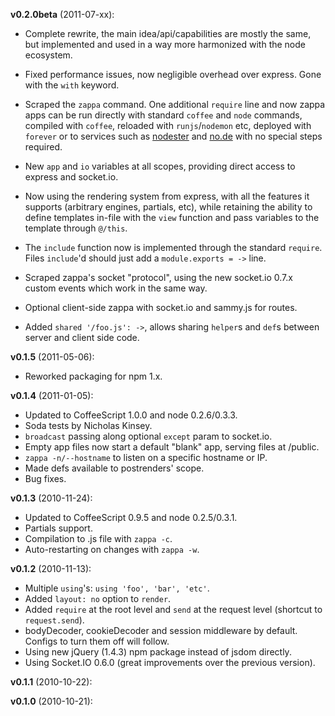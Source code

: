 **v0.2.0beta** (2011-07-xx):

  - Complete rewrite, the main idea/api/capabilities are mostly the same, but implemented and used in a way
    more harmonized with the node ecosystem.
  
  - Fixed performance issues, now negligible overhead over express. Gone with the `with` keyword.

  - Scraped the `zappa` command. One additional `require` line and now zappa apps can be run directly with
    standard `coffee` and `node` commands, compiled with `coffee`, reloaded with `runjs`/`nodemon` etc,
    deployed with `forever` or to services such as [nodester](http://nodester.com) and [no.de](http://no.de)
    with no special steps required.

  - New `app` and `io` variables at all scopes, providing direct access to express and socket.io.

  - Now using the rendering system from express, with all the features it supports (arbitrary engines,
    partials, etc), while retaining the ability to define templates in-file with the `view` function and
    pass variables to the template through `@/this`. 

  - The `include` function now is implemented through the standard `require`. Files `include`'d should
    just add a `module.exports = ->` line.

  - Scraped zappa's socket "protocol", using the new socket.io 0.7.x custom events which work in the same way.
    
  - Optional client-side zappa with socket.io and sammy.js for routes.
  
  - Added `shared '/foo.js': ->`, allows sharing `helper`s and `def`s between server and client side code.

**v0.1.5** (2011-05-06):

  - Reworked packaging for npm 1.x.

**v0.1.4** (2011-01-05):

  - Updated to CoffeeScript 1.0.0 and node 0.2.6/0.3.3.
  - Soda tests by Nicholas Kinsey.
  - `broadcast` passing along optional `except` param to socket.io.
  - Empty app files now start a default "blank" app, serving files at /public.
  - `zappa -n/--hostname` to listen on a specific hostname or IP.
  - Made defs available to postrenders' scope.
  - Bug fixes.

**v0.1.3** (2010-11-24):

  - Updated to CoffeeScript 0.9.5 and node 0.2.5/0.3.1.
  - Partials support.
  - Compilation to .js file with `zappa -c`.
  - Auto-restarting on changes with `zappa -w`.

**v0.1.2** (2010-11-13):

  - Multiple `using`'s: `using 'foo', 'bar', 'etc'`.
  - Added `layout: no` option to `render`.
  - Added `require` at the root level and `send` at the request level (shortcut to `request.send`).
  - bodyDecoder, cookieDecoder and session middleware by default. Configs to turn them off will follow.
  - Using new jQuery (1.4.3) npm package instead of jsdom directly.
  - Using Socket.IO 0.6.0 (great improvements over the previous version).

**v0.1.1** (2010-10-22):

**v0.1.0** (2010-10-21):
